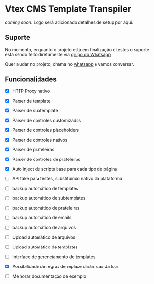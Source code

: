 # Vtex CMS Template Transpiler

_coming soon_. Logo será adicionado detalhes de setup por aqui.

## Suporte

No momento, enquanto o projeto está em finalização e testes o suporte está sendo feito diretamente via [grupo do Whatsapp](https://chat.whatsapp.com/IWdd0d4ffpXBbDS56DujvO)

Quer ajudar no projeto, chama no [whatsapp](https://chat.whatsapp.com/IWdd0d4ffpXBbDS56DujvO) e vamos conversar.

## Funcionalidades

- [x] HTTP Proxy nativo
- [x] Parser de template 
- [x] Parser de subtemplate 
- [x] Parser de controles customizados 
- [x] Parser de controles placeholders 
- [x] Parser de controles nativos 
- [x] Parser de prateleiras 
- [x] Parser de controles de prateleiras 
- [x] Auto inject de scripts base para cada tipo de página
- [ ] API fake para testes, substituindo nativo da plataforma
- [ ] backup automático de templates
- [ ] backup automático de subtemplates
- [ ] backup automático de prateleiras
- [ ] backup automático de emails
- [ ] backup automático de arquivos
- [ ] Upload automático de arquivos
- [ ] Upload automático de templates
- [ ] Interface de gerenciamento de templates
- [x] Possibilidade de regras de replace dinâmicas da loja
- [ ] Melhorar documentação de exemplo


